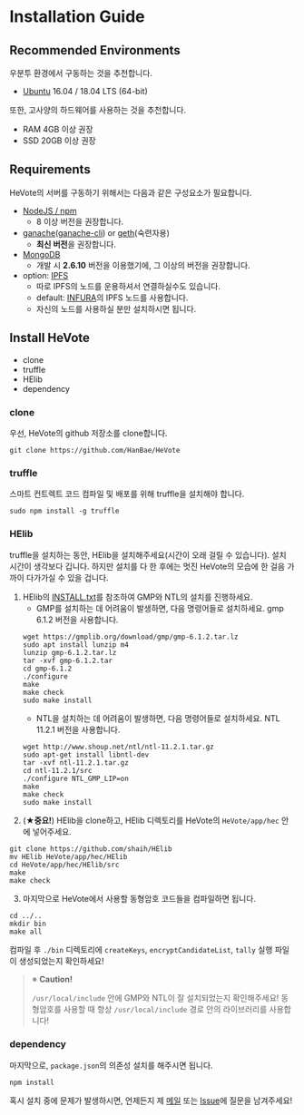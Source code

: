 # Installation Guide
## Recommended Environments
우분투 환경에서 구동하는 것을 추천합니다.

- [Ubuntu](https://www.ubuntu.com/) 16.04 / 18.04 LTS (64-bit)

또한, 고사양의 하드웨어를 사용하는 것을 추천합니다.

- RAM 4GB 이상 권장
- SSD 20GB 이상 권장

## Requirements
HeVote의 서버를 구동하기 위해서는 다음과 같은 구성요소가 필요합니다.
- [NodeJS / npm](https://nodejs.org/ko/)
    - 8 이상 버전을 권장합니다.
- [ganache](https://truffleframework.com/ganache)([ganache-cli](https://github.com/trufflesuite/ganache-cli)) or [geth](https://github.com/ethereum/go-ethereum)(숙련자용)
    - **최신 버전**을 권장합니다.
- [MongoDB](https://www.mongodb.com/)
    - 개발 시 **2.6.10** 버전을 이용했기에, 그 이상의 버전을 권장합니다.
- option: [IPFS](https://ipfs.io/)
    - 따로 IPFS의 노드를 운용하셔서 연결하실수도 있습니다.
    - default: [INFURA](https://infura.io)의 IPFS 노드를 사용합니다.
    - 자신의 노드를 사용하실 분만 설치하시면 됩니다.

## Install HeVote
- clone
- truffle
- HElib
- dependency

### clone

우선, HeVote의 github 저장소를 clone합니다.

```
git clone https://github.com/HanBae/HeVote
```

### truffle

스마트 컨트렉트 코드 컴파일 및 배포를 위해 truffle을 설치해야 합니다.

```
sudo npm install -g truffle
```

### HElib

truffle을 설치하는 동안, HElib을 설치해주세요(시간이 오래 걸릴 수 있습니다).
설치 시간이 생각보다 깁니다. 하지만 설치를 다 한 후에는 멋진 HeVote의 모습에 한 걸음 가까이 다가가실 수 있을 겁니다.

1. HElib의 [INSTALL.txt](https://github.com/shaih/HElib/blob/master/INSTALL.txt)를 참조하여 GMP와 NTL의 설치를 진행하세요.
    - GMP를 설치하는 데 어려움이 발생하면, 다음 명령어들로 설치하세요. gmp 6.1.2 버전을 사용합니다.
    ```
    wget https://gmplib.org/download/gmp/gmp-6.1.2.tar.lz
    sudo apt install lunzip m4
    lunzip gmp-6.1.2.tar.lz
    tar -xvf gmp-6.1.2.tar
    cd gmp-6.1.2
    ./configure
    make
    make check
    sudo make install
    ```
    - NTL을 설치하는 데 어려움이 발생하면, 다음 명령어들로 설치하세요. NTL 11.2.1 버전을 사용합니다.
    ```
    wget http://www.shoup.net/ntl/ntl-11.2.1.tar.gz
    sudo apt-get install libntl-dev
    tar -xvf ntl-11.2.1.tar.gz
    cd ntl-11.2.1/src
    ./configure NTL_GMP_LIP=on
    make
    make check
    sudo make install
    ```
2. (★**중요!**) HElib을 clone하고, HElib 디렉토리를 HeVote의 `HeVote/app/hec` 안에 넣어주세요. 
```
git clone https://github.com/shaih/HElib
mv HElib HeVote/app/hec/HElib
cd HeVote/app/hec/HElib/src
make
make check
```
3. 마지막으로 HeVote에서 사용할 동형암호 코드들을 컴파일하면 됩니다.
```
cd ../..
mkdir bin
make all
```
컴파일 후 `./bin` 디렉토리에 `createKeys`, `encryptCandidateList`, `tally` 실행 파일이 생성되었는지 확인하세요!

> ※ **Caution!**
>
> `/usr/local/include` 안에 GMP와 NTL이 잘 설치되었는지 확인해주세요!
> 동형암호를 사용할 때 항상 `/usr/local/include` 경로 안의 라이브러리를 사용합니다!


### dependency

마지막으로, `package.json`의 의존성 설치를 해주시면 됩니다.

```
npm install
```

혹시 설치 중에 문제가 발생하시면, 언제든지 제 [메일](mailto:tkddn204@gmail.com?subject=[HeVote]%20설치%20문제)
또는 [Issue](https://github.com/HanBae/HeVote/issues/new)에 질문을 남겨주세요!
